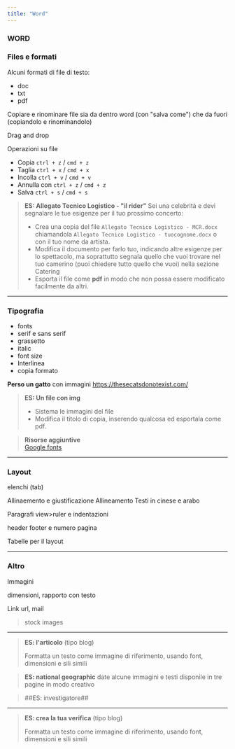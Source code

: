 ```yaml
---
title: "Word"
---
```

### **WORD**

### Files e formati

Alcuni formati di file di testo:
- doc
- txt
- pdf

Copiare e rinominare file sia da dentro word (con "salva come") che da fuori (copiandolo e rinominandolo)

Drag and drop

Operazioni su file
- Copia `ctrl + z` / `cmd + z`
- Taglia `ctrl + x` / `cmd + x`
- Incolla `ctrl + v` / `cmd + v`
- Annulla con `ctrl + z` / `cmd + z`
- Salva `ctrl + s` / `cmd + s`

> **ES: Allegato Tecnico Logistico - "il rider"** 
> Sei una celebrità e devi segnalare le tue esigenze per il tuo prossimo concerto:
> - Crea una copia del file `Allegato Tecnico Logistico - MCR.docx` chiamandola `Allegato Tecnico Logistico - tuocognome.docx` o con il tuo nome da artista.
> - Modifica il documento per farlo tuo, indicando altre esigenze per lo spettacolo, ma soprattutto segnala quello che vuoi trovare nel tuo camerino (puoi chiedere tutto quello che vuoi) nella sezione Catering
> - Esporta il file come **pdf** in modo che non possa essere modificato facilmente da altri. 


---

### Tipografia
- fonts 
- serif e sans serif
- grassetto 
- italic
- font size
- Interlinea
- copia formato

**Perso un gatto** con immagini https://thesecatsdonotexist.com/
> **ES: Un file con img**
>
> - Sistema le immagini del file
> - Modifica il titolo di copia, inserendo qualcosa ed esportala come pdf. 

> **Risorse aggiuntive**  
> [Google fonts](https://fonts.google.com/)

---

### Layout

elenchi (tab)

Allinaemento e giustificazione
Allineamento Testi in cinese e arabo

Paragrafi
view>ruler e indentazioni

header footer e numero pagina

Tabelle per il layout

---
### Altro

Immagini

dimensioni, rapporto con testo

Link url, mail

> stock images

---

> **ES: l'articolo** (tipo blog)
>
> Formatta un testo come immagine di riferimento, usando font, dimensioni e sili simili

> **ES: national geographic** date alcune immagini e testi disponile in tre pagine in modo creativo

> ##ES: investigatore##

---

> **ES: crea la tua verifica** (tipo blog)
>
> Formatta un testo come immagine di riferimento, usando font, dimensioni e sili simili

